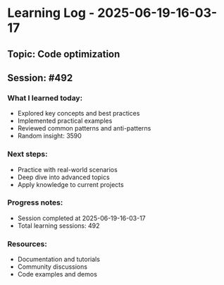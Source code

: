 # Learning Log - 2025-06-19-16-03-17

## Topic: Code optimization
## Session: #492

### What I learned today:
- Explored key concepts and best practices
- Implemented practical examples  
- Reviewed common patterns and anti-patterns
- Random insight: 3590

### Next steps:
- Practice with real-world scenarios
- Deep dive into advanced topics
- Apply knowledge to current projects

### Progress notes:
- Session completed at 2025-06-19-16-03-17
- Total learning sessions: 492

### Resources:
- Documentation and tutorials
- Community discussions
- Code examples and demos
